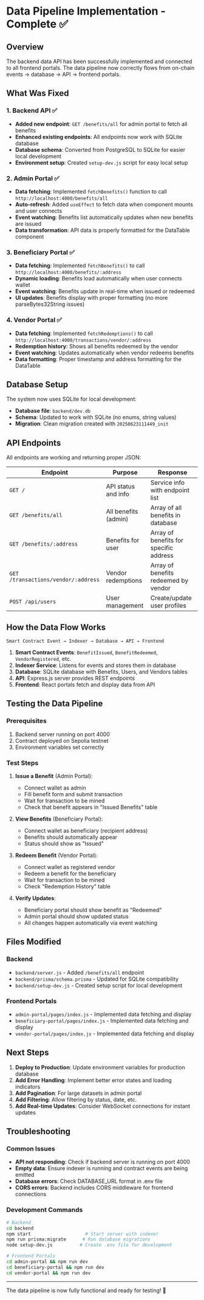 # Data Pipeline Implementation - Complete ✅

## Overview
The backend data API has been successfully implemented and connected to all frontend portals. The data pipeline now correctly flows from on-chain events → database → API → frontend portals.

## What Was Fixed

### 1. Backend API ✅
- **Added new endpoint**: `GET /benefits/all` for admin portal to fetch all benefits
- **Enhanced existing endpoints**: All endpoints now work with SQLite database
- **Database schema**: Converted from PostgreSQL to SQLite for easier local development
- **Environment setup**: Created `setup-dev.js` script for easy local setup

### 2. Admin Portal ✅
- **Data fetching**: Implemented `fetchBenefits()` function to call `http://localhost:4000/benefits/all`
- **Auto-refresh**: Added `useEffect` to fetch data when component mounts and user connects
- **Event watching**: Benefits list automatically updates when new benefits are issued
- **Data transformation**: API data is properly formatted for the DataTable component

### 3. Beneficiary Portal ✅
- **Data fetching**: Implemented `fetchBenefits()` to call `http://localhost:4000/benefits/:address`
- **Dynamic loading**: Benefits load automatically when user connects wallet
- **Event watching**: Benefits update in real-time when issued or redeemed
- **UI updates**: Benefits display with proper formatting (no more parseBytes32String issues)

### 4. Vendor Portal ✅
- **Data fetching**: Implemented `fetchRedemptions()` to call `http://localhost:4000/transactions/vendor/:address`
- **Redemption history**: Shows all benefits redeemed by the vendor
- **Event watching**: Updates automatically when vendor redeems benefits
- **Data formatting**: Proper timestamp and address formatting for the DataTable

## Database Setup

The system now uses SQLite for local development:
- **Database file**: `backend/dev.db`
- **Schema**: Updated to work with SQLite (no enums, string values)
- **Migration**: Clean migration created with `20250623111449_init`

## API Endpoints

All endpoints are working and returning proper JSON:

| Endpoint | Purpose | Response |
|----------|---------|----------|
| `GET /` | API status and info | Service info with endpoint list |
| `GET /benefits/all` | All benefits (admin) | Array of all benefits in database |
| `GET /benefits/:address` | Benefits for user | Array of benefits for specific address |
| `GET /transactions/vendor/:address` | Vendor redemptions | Array of benefits redeemed by vendor |
| `POST /api/users` | User management | Create/update user profiles |

## How the Data Flow Works

```
Smart Contract Event → Indexer → Database → API → Frontend
```

1. **Smart Contract Events**: `BenefitIssued`, `BenefitRedeemed`, `VendorRegistered`, etc.
2. **Indexer Service**: Listens for events and stores them in database
3. **Database**: SQLite database with Benefits, Users, and Vendors tables
4. **API**: Express.js server provides REST endpoints
5. **Frontend**: React portals fetch and display data from API

## Testing the Data Pipeline

### Prerequisites
1. Backend server running on port 4000
2. Contract deployed on Sepolia testnet
3. Environment variables set correctly

### Test Steps

1. **Issue a Benefit** (Admin Portal):
   - Connect wallet as admin
   - Fill benefit form and submit transaction
   - Wait for transaction to be mined
   - Check that benefit appears in "Issued Benefits" table

2. **View Benefits** (Beneficiary Portal):
   - Connect wallet as beneficiary (recipient address)
   - Benefits should automatically appear
   - Status should show as "Issued"

3. **Redeem Benefit** (Vendor Portal):
   - Connect wallet as registered vendor
   - Redeem a benefit for the beneficiary
   - Wait for transaction to be mined
   - Check "Redemption History" table

4. **Verify Updates**:
   - Beneficiary portal should show benefit as "Redeemed"
   - Admin portal should show updated status
   - All changes happen automatically via event watching

## Files Modified

### Backend
- `backend/server.js` - Added `/benefits/all` endpoint
- `backend/prisma/schema.prisma` - Updated for SQLite compatibility
- `backend/setup-dev.js` - Created setup script for local development

### Frontend Portals
- `admin-portal/pages/index.js` - Implemented data fetching and display
- `beneficiary-portal/pages/index.js` - Implemented data fetching and display  
- `vendor-portal/pages/index.js` - Implemented data fetching and display

## Next Steps

1. **Deploy to Production**: Update environment variables for production database
2. **Add Error Handling**: Implement better error states and loading indicators
3. **Add Pagination**: For large datasets in admin portal
4. **Add Filtering**: Allow filtering by status, date, etc.
5. **Add Real-time Updates**: Consider WebSocket connections for instant updates

## Troubleshooting

### Common Issues
- **API not responding**: Check if backend server is running on port 4000
- **Empty data**: Ensure indexer is running and contract events are being emitted
- **Database errors**: Check DATABASE_URL format in .env file
- **CORS errors**: Backend includes CORS middleware for frontend connections

### Development Commands
```bash
# Backend
cd backend
npm start                    # Start server with indexer
npm run prisma:migrate      # Run database migrations
node setup-dev.js          # Create .env file for development

# Frontend Portals
cd admin-portal && npm run dev
cd beneficiary-portal && npm run dev  
cd vendor-portal && npm run dev
```

---

The data pipeline is now fully functional and ready for testing! 🚀 